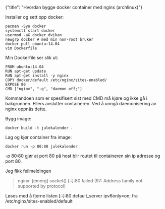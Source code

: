 {"title": "Hvordan bygge docker container med nginx (archlinux)"}

Installer og sett opp docker:

    pacman -Syu docker
    systemctl start docker
    usermod -aG docker dvikan
    newgrp docker # med min non-root bruker
    docker pull ubuntu:14.04
    vim Dockerfile

Min Dockerfile ser slik ut:

    FROM ubuntu:14.04
    RUN apt-get update
    RUN apt-get install -y nginx
    COPY docker/default /etc/nginx/sites-enabled/
    EXPOSE 80
    CMD ["nginx", "-g", "daemon off;"]

Kommandoen som er spesifisert sist med CMD må kjøre og ikke gå i bakgrunnen.
Ellers avslutter containeren. Ved å unngå daemonisering av nginx oppnås dette.

Bygg image:

    docker build -t julekalender .

Lag og kjør container fra image:

    docker run -p 80:80 julekalender

-p 80:80 gjør at port 80 på host blir routet til containeren sin ip adresse og port 80.

Jeg fikk feilmeldingen 

> nginx: [emerg] socket() [::]:80 failed (97: Address family not supported by protocol)

Løses med å fjerne listen [::]:80 default_server ipv6only=on; fra /etc/nginx/sites-enabled/default
